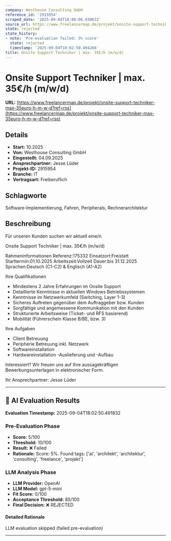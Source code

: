 ```yaml
---
company: Westhouse Consulting GmbH
reference_id: '2915954'
scraped_date: '2025-09-04T18:00:06.930632'
source_url: https://www.freelancermap.de/projekt/onsite-support-techniker-max-35euro-h-m-w-d?ref=rss
state: rejected
state_history:
- note: 'Pre-evaluation failed: 5% score'
  state: rejected
  timestamp: '2025-09-04T18:02:50.494266'
title: Onsite Support Techniker | max. 35€/h (m/w/d)
---
```



# Onsite Support Techniker | max. 35€/h (m/w/d)
**URL:** [https://www.freelancermap.de/projekt/onsite-support-techniker-max-35euro-h-m-w-d?ref=rss](https://www.freelancermap.de/projekt/onsite-support-techniker-max-35euro-h-m-w-d?ref=rss)
## Details
- **Start:** 10.2025
- **Von:** Westhouse Consulting GmbH
- **Eingestellt:** 04.09.2025
- **Ansprechpartner:** Jesse Lüder
- **Projekt-ID:** 2915954
- **Branche:** IT
- **Vertragsart:** Freiberuflich

## Schlagworte
Software-Implementierung, Fahren, Peripherals, Rechnerarchitektur

## Beschreibung
Für unseren Kunden suchen wir aktuell eine/n

Onsite Support Techniker | max. 35€/h (m/w/d)

Rahmeninformationen
Referenz:175332
Einsatzort:Freistatt
Starttermin:01.10.2025
Arbeitszeit:Vollzeit
Dauer:bis 31.12.2025
Sprachen:Deutsch (C1-C2) & Englisch (A1-A2)

Ihre Qualifikationen
- Mindestens 2 Jahre Erfahrungen im Onsite Support
- Detaillierte Kenntnisse in aktuellen Windows Betriebssystemen
- Kenntnisse im Netzwerkumfeld (Switching, Layer 1-3)
- Sicheres Auftreten gegenüber dem Auftraggeber bzw. Kunden
- Sorgfältige und angemessene Kommunikation mit den Kunden
- Strukturierte Arbeitsweise (Ticket- und RFS basierend)
- Mobilität (Führerschein Klasse B/BE, bzw. 3)

Ihre Aufgaben
- Client Betreuung
- Peripherie Betreuung inkl. Netzwerk
- Softwareinstallation
- Hardwareinstallation -Auslieferung und -Aufbau

Interessiert?
Wir freuen uns auf Ihre aussagekräftigen Bewerbungsunterlagen in elektronischer Form.

Ihr Ansprechpartner:
Jesse Lüder

---

## 🤖 AI Evaluation Results

**Evaluation Timestamp:** 2025-09-04T18:02:50.491832

### Pre-Evaluation Phase
- **Score:** 5/100
- **Threshold:** 10/100
- **Result:** ❌ Failed
- **Rationale:** Score: 5%. Found tags: ['ai', 'architekt', 'architektur', 'consulting', 'freelance', 'projekt']

### LLM Analysis Phase
- **LLM Provider:** OpenAI
- **LLM Model:** gpt-5-mini
- **Fit Score:** 0/100
- **Acceptance Threshold:** 85/100
- **Final Decision:** ❌ REJECTED

#### Detailed Rationale
LLM evaluation skipped (failed pre-evaluation)

---
